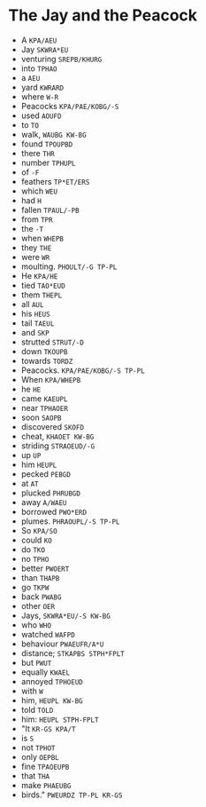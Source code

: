 # The Jay and the Peacock

* A `KPA/AEU`
* Jay `SKWRA*EU`
* venturing `SREPB/KHURG`
* into `TPHAO`
* a `AEU`
* yard `KWRARD`
* where `W-R`
* Peacocks `KPA/PAE/KOBG/-S`
* used `AOUFD`
* to `TO`
* walk, `WAUBG KW-BG`
* found `TPOUPBD`
* there `THR`
* number `TPHUPL`
* of `-F`
* feathers `TP*ET/ERS`
* which `WEU`
* had `H`
* fallen `TPAUL/-PB`
* from `TPR`
* the `-T`
* when `WHEPB`
* they `THE`
* were `WR`
* moulting. `PHOULT/-G TP-PL`
* He `KPA/HE`
* tied `TAO*EUD`
* them `THEPL`
* all `AUL`
* his `HEUS`
* tail `TAEUL`
* and `SKP`
* strutted `STRUT/-D`
* down `TKOUPB`
* towards `TORDZ`
* Peacocks. `KPA/PAE/KOBG/-S TP-PL`
* When `KPA/WHEPB`
* he `HE`
* came `KAEUPL`
* near `TPHAOER`
* soon `SAOPB`
* discovered `SKOFD`
* cheat, `KHAOET KW-BG`
* striding `STRAOEUD/-G`
* up `UP`
* him `HEUPL`
* pecked `PEBGD`
* at `AT`
* plucked `PHRUBGD`
* away `A/WAEU`
* borrowed `PWO*ERD`
* plumes. `PHRAOUPL/-S TP-PL`
* So `KPA/SO`
* could `KO`
* do `TKO`
* no `TPHO`
* better `PWOERT`
* than `THAPB`
* go `TKPW`
* back `PWABG`
* other `OER`
* Jays, `SKWRA*EU/-S KW-BG`
* who `WHO`
* watched `WAFPD`
* behaviour `PWAEUFR/A*U`
* distance; `STKAPBS STPH*FPLT`
* but `PWUT`
* equally `KWAEL`
* annoyed `TPHOEUD`
* with `W`
* him, `HEUPL KW-BG`
* told `TOLD`
* him: `HEUPL STPH-FPLT`
* "It `KR-GS KPA/T`
* is `S`
* not `TPHOT`
* only `OEPBL`
* fine `TPAOEUPB`
* that `THA`
* make `PHAEUBG`
* birds." `PWEURDZ TP-PL KR-GS`
